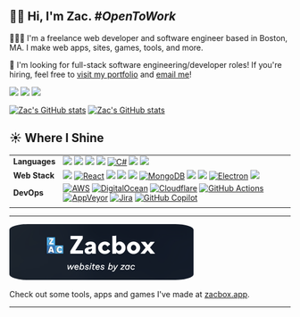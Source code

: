 ## 👋🏻 Hi, I'm Zac. *#OpenToWork*

👨🏻‍💻 I'm a freelance web developer and software engineer based in Boston, MA. I make web apps, sites, games, tools, and more.

💼 I'm looking for full-stack software engineering/developer roles! If you're hiring, feel free to [visit my portfolio](https://zackrasnow.com) and [email me](mailto:zac.krasnow@gmail.com)!

[![](https://img.shields.io/badge/Email-zac.krasnow@gmail.com-informational?style=flat-square&logo=Gmail&logoColor=white&color=b5361d)](mailto:zac.krasnow@gmail.com) [![](https://img.shields.io/badge/Discord-theonlyzac-informational?style=flat-square&logo=Discord&logoColor=white&color=5865F2)](https://discordapp.com/channels/@me/theonlyzac/) [![](https://img.shields.io/badge/Bluesky-@zac.boston-informational?style=flat-square&logo=Bluesky&logoColor=white&color=0085FF)](https://bsky.app/profile/zac.boston)

[![Zac's GitHub stats](https://github-readme-stats.vercel.app/api?username=theonlyzac&theme=holi&custom_title=Zac%27s%20GitHub%20Stats&hide=contribs&show_icons=true)](https://github.com/anuraghazra/github-readme-stats#gh-dark-mode-only)
[![Zac's GitHub stats](https://github-readme-stats.vercel.app/api?username=theonlyzac&theme=default&custom_title=Zac%27s%20GitHub%20Stats&hide=contribs&show_icons=true)](https://github.com/anuraghazra/github-readme-stats#gh-light-mode-only)

## ☀️ Where I Shine

|  |  |
| -------- | ------- |
| **Languages**  | ![](https://img.shields.io/badge/JavaScript-informational?style=flat&logo=JavaScript&logoColor=black&color=F7DF1E) ![](https://img.shields.io/badge/TypeScript-informational?style=flat&logo=TypeScript&logoColor=white&color=3178C6) ![](https://img.shields.io/badge/C-informational?style=flat&logo=C&logoColor=white&color=00599C) ![](https://img.shields.io/badge/C++-informational?style=flat&logo=Cplusplus&logoColor=white&color=00599C) [![C#](https://custom-icon-badges.demolab.com/badge/C%23-%23239120.svg?logo=cshrp&logoColor=white)](#) ![](https://img.shields.io/badge/Python-informational?style=flat&logo=Python&logoColor=white&color=3776AB) ![](https://img.shields.io/badge/Java-informational?style=flat&logo=Java&logoColor=white&color=007396)    |
| **Web Stack** | ![](https://img.shields.io/badge/Node.js-informational?style=flat&logo=Node.js&logoColor=white&color=339933) [![React](https://img.shields.io/badge/React-%2320232a.svg?style=flat&logo=react&logoColor=%2361DAFB)](#) ![](https://img.shields.io/badge/Vue-informational?style=flat&logo=Vue.js&logoColor=white) ![](https://img.shields.io/badge/Vite-646CFF?style=flat&logo=Vite&logoColor=white) ![](https://img.shields.io/badge/Express-informational?style=flat&logo=Express&logoColor=black&color=F3E02A) [![MongoDB](https://img.shields.io/badge/MongoDB-%234ea94b.svg?logo=mongodb&logoColor=white)](#) ![](https://img.shields.io/badge/Three.js-informational?style=flat&logo=Three.js&logoColor=black&color=white) ![](https://img.shields.io/badge/Socket.io-informational?style=flat&logo=Socket.io&logoColor=white&color=26C2A0) [![Electron](https://img.shields.io/badge/Electron-2B2E3A?logo=electron&logoColor=fff)](#) ![](https://img.shields.io/badge/OpenAI-informational?style=flat&logo=OpenAI&logoColor=white&color=74AA9C) <!-- ![](https://img.shields.io/badge/Ghidra-informational?style=flat&logo=Ghidra&logoColor=white&color=E22726) -->     |
| **DevOps**    | [![AWS](https://custom-icon-badges.demolab.com/badge/AWS-%23FF9900.svg?logo=aws&logoColor=white)](#) [![DigitalOcean](https://img.shields.io/badge/DigitalOcean-%230167ff.svg?logo=digitalOcean&logoColor=white)](#) [![Cloudflare](https://img.shields.io/badge/Cloudflare-F38020?logo=Cloudflare&logoColor=white)](#)  [![GitHub Actions](https://img.shields.io/badge/GitHub_Actions-2088FF?logo=github-actions&logoColor=white)](#) [![AppVeyor](https://img.shields.io/badge/AppVeyor-00B3E0?logo=appveyor&logoColor=fff)](#) [![Jira](https://img.shields.io/badge/Jira-0052CC?logo=jira&logoColor=fff)](#) [![GitHub Copilot](https://img.shields.io/badge/GitHub%20Copilot-000?logo=githubcopilot&logoColor=fff)](#)    |
|  |  |

<hr/>

<a href="https://zacbox.app">
    <img src="img/zacbox-banner.png" style="height: 100px; border-radius: 10%;" alt="Banner image with the Zacbox logo and text &quot;Zacbox; websites by Zac&quot;." />
</a>

Check out some tools, apps and games I've made at [zacbox.app](https://zacbox.app).

<hr/>
